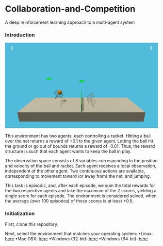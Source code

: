 # Collaboration-and-Competition
A deep reinforcement learning approach to a multi-agent system
### Introduction
![](Uploads/tennis.gif)

This environment has two agents, each controlling a racket. Hitting a ball over the net returns a reward of +0.1 to the given agent. Letting the ball hit the ground or go out of bounds returns a reward of -0.01. Thus, the reward structure is such that each agent wants to keep the ball in play.

The observation space consists of 8 variables corresponding to the position and velocity of the ball and racket. Each agent receives a local observation, independent of the other agent. Two continuous actions are available, corresponding to movement toward (or away from) the net, and jumping.

This task is episodic, and, after each episode, we sum the total rewards for the two respective agents and take the maximum of the 2 scores, yielding a single score for each episode. The environment is considered solved, when the average (over 100 episodes) of those scores is at least +0.5.

### Initialization
 First, clone this repository.
 
 Next, select the environment that matches your operating system:
    •Linux: [here](https://s3-us-west-1.amazonaws.com/udacity-drlnd/P3/Tennis/Tennis_Linux.zip)
    •Mac OSX: [here](https://s3-us-west-1.amazonaws.com/udacity-drlnd/P3/Tennis/Tennis.app.zip)
    •Windows (32-bit): [here](https://s3-us-west-1.amazonaws.com/udacity-drlnd/P3/Tennis/Tennis_Windows_x86.zip)
    •Windows (64-bit): [here](https://s3-us-west-1.amazonaws.com/udacity-drlnd/P3/Tennis/Tennis_Windows_x86_64.zip)


 
 
